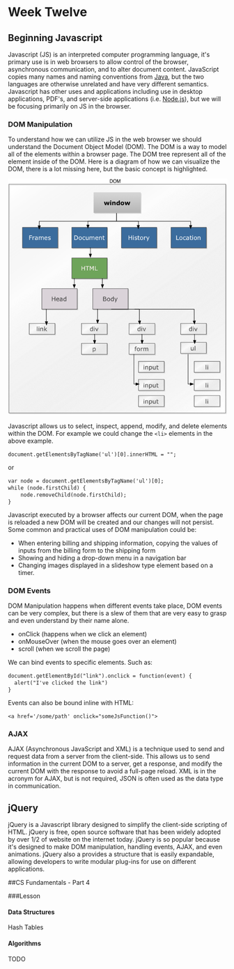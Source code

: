 # Week Twelve

## Beginning Javascript
Javascript (JS) is an interpreted computer programming language, it's primary use is in web browsers to allow control of the browser, asynchronous communication, and to alter document content. JavaScript copies many names and naming conventions from [Java](http://en.wikipedia.org/wiki/Java_(programming_language)), but the two languages are otherwise unrelated and have very different semantics. Javascript has other uses and applications including use in desktop applications, PDF's, and server-side applications (i.e. [Node.js](http://nodejs.org)), but we will be focusing primarily on JS in the browser.

### DOM Manipulation
To understand how we can utilize JS in the web browser we should understand the Document Object Model (DOM). The DOM is a way to model all of the elements within a browser page. The DOM tree represent all of the element inside of the DOM. Here is a diagram of how we can visualize the DOM, there is a lot missing here, but the basic concept is highlighted.

![Dom Tree Diagram](../../images/DOM-Tree.png)

Javascript allows us to select, inspect, append, modify, and delete elements within the DOM. For example we could change the `<li>` elements in the above example.

    document.getElementsByTagName('ul')[0].innerHTML = "";

or

    var node = document.getElementsByTagName('ul')[0];
    while (node.firstChild) {
        node.removeChild(node.firstChild);
    }

Javascript executed by a browser affects our current DOM, when the page is reloaded a new DOM will be created and our changes will not persist. Some common and practical uses of DOM manipulation could be:

- When entering billing and shipping information, copying the values of inputs from the billing form to the shipping form
- Showing and hiding a drop-down menu in a navigation bar
- Changing images displayed in a slideshow type element based on a timer.

### DOM Events

DOM Manipulation happens when different events take place, DOM events can be very complex, but there is a slew of them that are very easy to grasp and even understand by their name alone.

- onClick (happens when we click an element)
- onMouseOver (when the mouse goes over an element)
- scroll (when we scroll the page)

We can bind events to specific elements. Such as:

    document.getElementById("link").onclick = function(event) {
      alert("I've clicked the link")
    }
Events can also be bound inline with HTML:

    <a href='/some/path' onclick="someJsFunction()">

### AJAX

AJAX (Asynchronous JavaScript and XML) is a technique used to send and request data from a server from the client-side. This allows us to send information in the current DOM to a server, get a response, and modify the current DOM with the response to avoid a full-page reload. XML is in the acronym for AJAX, but is not required, JSON is often used as the data type in communication.

## jQuery

jQuery is a Javascript library designed to simplify the client-side scripting of HTML. jQuery is free, open source software that has been widely adopted by over 1/2 of website on the internet today. jQuery is so popular because it's designed to make DOM manipulation, handling events, AJAX, and even animations. jQuery also a provides a structure that is easily expandable, allowing developers to write modular plug-ins for use on different applications.

##CS Fundamentals - Part 4

###Lesson

#### Data Structures

Hash Tables

#### Algorithms

TODO
